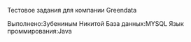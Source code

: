 Тестовое задания для компании Greendata

Выполнено:Зубениным Никитой
База данных:MYSQL
Язык проммирования:Java
